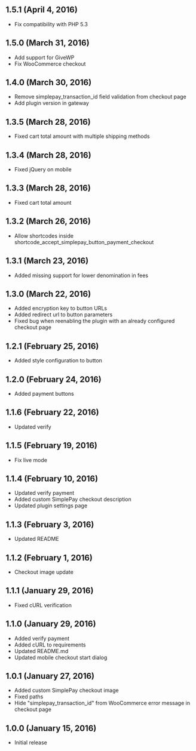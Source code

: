 ## 1.5.1 (April 4, 2016)

- Fix compatibility with PHP 5.3

## 1.5.0 (March 31, 2016)

- Add support for GiveWP
- Fix WooCommerce checkout

## 1.4.0 (March 30, 2016)

- Remove simplepay_transaction_id field validation from checkout page
- Add plugin version in gateway

## 1.3.5 (March 28, 2016)

- Fixed cart total amount with multiple shipping methods

## 1.3.4 (March 28, 2016)

- Fixed jQuery on mobile

## 1.3.3 (March 28, 2016)

- Fixed cart total amount

## 1.3.2 (March 26, 2016)

- Allow shortcodes inside shortcode_accept_simplepay_button_payment_checkout

## 1.3.1 (March 23, 2016)

- Added missing support for lower denomination in fees

## 1.3.0 (March 22, 2016)

- Added encryption key to button URLs
- Added redirect url to button parameters
- Fixed bug when reenabling the plugin with an already configured checkout page

## 1.2.1 (February 25, 2016)

- Added style configuration to button

## 1.2.0 (February 24, 2016)

- Added payment buttons

## 1.1.6 (February 22, 2016)

- Updated verify

## 1.1.5 (February 19, 2016)

- Fix live mode

## 1.1.4 (February 10, 2016)

- Updated verify payment
- Added custom SimplePay checkout description
- Updated plugin settings page

## 1.1.3 (February 3, 2016)

- Updated README

## 1.1.2 (February 1, 2016)

- Checkout image update

## 1.1.1 (January 29, 2016)

- Fixed cURL verification

## 1.1.0 (January 29, 2016)

- Added verify payment
- Added cURL to requirements
- Updated README.md
- Updated mobile checkout start dialog

## 1.0.1 (January 27, 2016)

- Added custom SimplePay checkout image
- Fixed paths
- Hide "simplepay_transaction_id" from WooCommerce error message in checkout page

## 1.0.0 (January 15, 2016)

- Initial release
